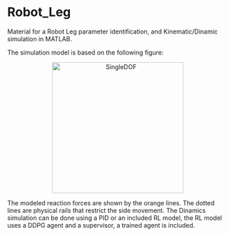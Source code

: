 # Robot_Leg
Material for a Robot Leg parameter identification, and Kinematic/Dinamic simulation in MATLAB.

The simulation model is based on the following figure:
<p align="center">
  <img width="300" alt="SingleDOF" src="https://github.com/user-attachments/assets/190bdd07-a66b-485c-ad4b-94295412fe52" />
</p>

The modeled reaction forces are shown by the orange lines. The dotted lines are physical rails that restrict the side movement.
The Dinamics simulation can be done using a PID or an included RL model, the RL model uses a DDPG agent and a supervisor, a trained agent is included.
